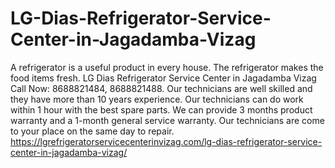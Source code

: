 # LG-Dias-Refrigerator-Service-Center-in-Jagadamba-Vizag
A refrigerator is a useful product in every house. The refrigerator makes the food items fresh. LG Dias Refrigerator Service Center in Jagadamba Vizag Call Now: 8688821484, 8688821488. Our technicians are well skilled and they have more than 10 years experience. Our technicians can do work within 1 hour with the best spare parts. We can provide 3 months product warranty and a 1-month general service warranty. Our technicians are come to your place on the same day to repair.  https://lgrefrigeratorservicecenterinvizag.com/lg-dias-refrigerator-service-center-in-jagadamba-vizag/

